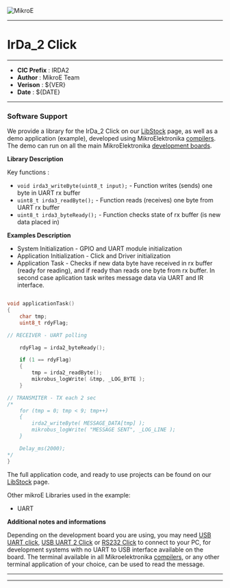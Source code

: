 ![MikroE](http://www.mikroe.com/img/designs/beta/logo_small.png)

---

# IrDa_2 Click

---

- **CIC Prefix**  : IRDA2
- **Author**      : MikroE Team
- **Verison**     : ${VER}
- **Date**        : ${DATE}

---

### Software Support

We provide a library for the IrDa_2 Click on our [LibStock](http://libstock.mikroe.com/projects/view/372/irda2-click-example) 
page, as well as a demo application (example), developed using MikroElektronika 
[compilers](http://shop.mikroe.com/compilers). The demo can run on all the main 
MikroElektronika [development boards](http://shop.mikroe.com/development-boards).

**Library Description**


Key functions :

- ``` void irda3_writeByte(uint8_t input); ``` - Function writes (sends) one byte in UART rx buffer
- ``` uint8_t irda3_readByte(); ``` - Function reads (receives) one byte from UART rx buffer
- ``` uint8_t irda3_byteReady(); ``` - Function checks state of rx buffer (is new data placed in)

**Examples Description**

- System Initialization - GPIO and UART module initialization 
- Application Initialization - Click and Driver initialization 
- Application Task - Checks if new data byte have received in rx buffer (ready for reading),
  and if ready than reads one byte from rx buffer. In second case aplication task writes
  message data via UART and IR interface.


```.c

void applicationTask()
{
    char tmp;
    uint8_t rdyFlag;

// RECEIVER - UART polling 

    rdyFlag = irda2_byteReady();

    if (1 == rdyFlag)
    {
        tmp = irda2_readByte();
        mikrobus_logWrite( &tmp, _LOG_BYTE );
    }

// TRANSMITER - TX each 2 sec
/*  
    for (tmp = 0; tmp < 9; tmp++)
    {
        irda2_writeByte( MESSAGE_DATA[tmp] );
        mikrobus_logWrite( "MESSAGE SENT", _LOG_LINE );
    }

    Delay_ms(2000);
*/
}

```



The full application code, and ready to use projects can be found on our 
[LibStock]( http://libstock.mikroe.com/projects/view/372/irda2-click-example}) page.

Other mikroE Libraries used in the example:

- UART


**Additional notes and informations**

Depending on the development board you are using, you may need 
[USB UART click](http://shop.mikroe.com/usb-uart-click), 
[USB UART 2 Click](http://shop.mikroe.com/usb-uart-2-click) or 
[RS232 Click](http://shop.mikroe.com/rs232-click) to connect to your PC, for 
development systems with no UART to USB interface available on the board. The 
terminal available in all Mikroelektronika 
[compilers](http://shop.mikroe.com/compilers), or any other terminal application 
of your choice, can be used to read the message.

---
---
